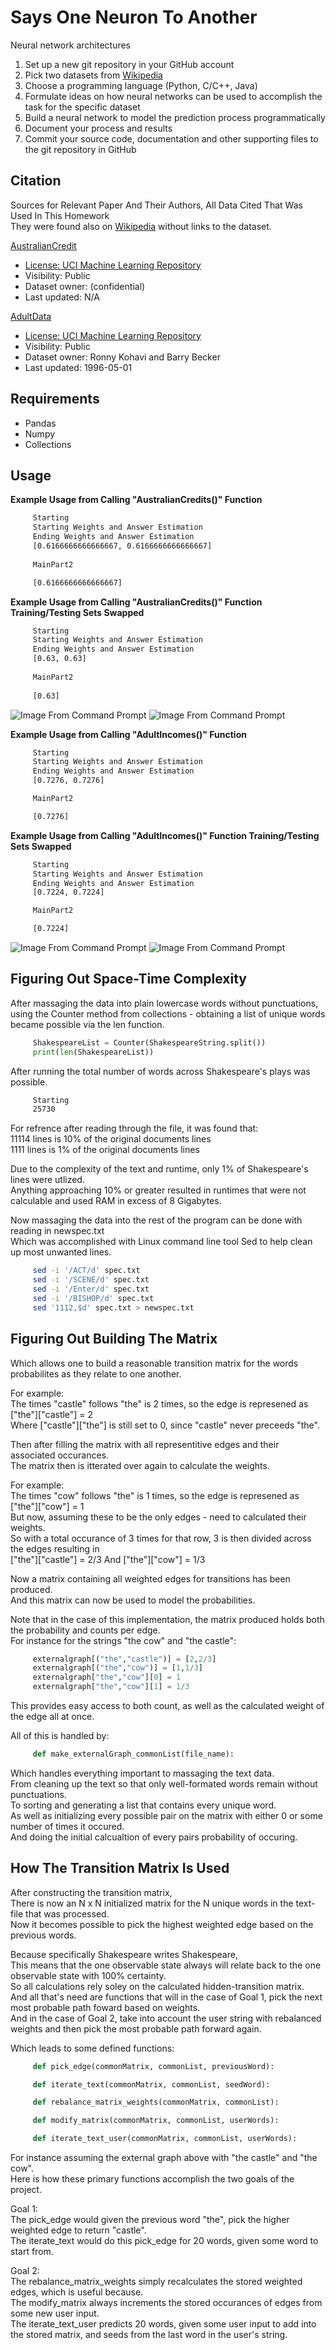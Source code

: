 # Says One Neuron To Another

Neural network architectures
1. Set up a new git repository in your GitHub account
2. Pick two datasets from [Wikipedia](https://en.wikipedia.org/wiki/List_of_datasets_for_machine-learning_research)
3. Choose a programming language (Python, C/C++, Java)
4. Formulate ideas on how neural networks can be used to accomplish the task for the specific dataset
5. Build a neural network to model the prediction process programmatically
6. Document your process and results
7. Commit your source code, documentation and other supporting files to the git repository in GitHub


## Citation

Sources for Relevant Paper And Their Authors, All Data Cited That Was Used In This Homework\
They were found also on [Wikipedia](https://en.wikipedia.org/wiki/List_of_datasets_for_machine-learning_research) without links to the dataset.

[AustralianCredit](https://archive.ics.uci.edu/ml/datasets/statlog+(australian+credit+approval))
+ [License: UCI Machine Learning Repository](https://archive.ics.uci.edu/ml/citation_policy.html)
+ Visibility: Public
+ Dataset owner: (confidential)
+ Last updated: N/A

[AdultData](https://archive.ics.uci.edu/ml/datasets/adult)
+ [License: UCI Machine Learning Repository](https://archive.ics.uci.edu/ml/citation_policy.html)
+ Visibility: Public
+ Dataset owner: Ronny Kohavi and Barry Becker
+ Last updated: 1996-05-01


## Requirements

+ Pandas
+ Numpy
+ Collections

## Usage

**Example Usage from Calling "AustralianCredits()" Function**
```Bash
     Starting
     Starting Weights and Answer Estimation
     Ending Weights and Answer Estimation
     [0.6166666666666667, 0.6166666666666667]
     
     MainPart2

     [0.6166666666666667]
``` 

**Example Usage from Calling "AustralianCredits()" Function Training/Testing Sets Swapped**
```Bash
     Starting
     Starting Weights and Answer Estimation
     Ending Weights and Answer Estimation
     [0.63, 0.63]
     
     MainPart2
     
     [0.63]
``` 

![Image From Command Prompt](CreditRun.JPG?raw=true "Title")
![Image From Command Prompt](CreditRun_DataFlipped.JPG?raw=true "Title")

**Example Usage from Calling "AdultIncomes()" Function**
```Bash
     Starting
     Starting Weights and Answer Estimation
     Ending Weights and Answer Estimation
     [0.7276, 0.7276]

     MainPart2

     [0.7276]
``` 


**Example Usage from Calling "AdultIncomes()" Function Training/Testing Sets Swapped**
```Bash
     Starting
     Starting Weights and Answer Estimation
     Ending Weights and Answer Estimation
     [0.7224, 0.7224]

     MainPart2

     [0.7224]
``` 

![Image From Command Prompt](AdultRun.JPG?raw=true "Title")
![Image From Command Prompt](AdultRun_DataFlipped.JPG?raw=true "Title")

## Figuring Out Space-Time Complexity

After massaging the data into plain lowercase words without punctuations, using the Counter method from collections - obtaining a list of unique words became possible via the len function.

```Python
     ShakespeareList = Counter(ShakespeareString.split())
     print(len(ShakespeareList))
``` 

After running the total number of words across Shakespeare's plays was possible.
```Bash
     Starting
     25730
```

For refrence after reading through the file, it was found that:\
11114 lines is 10% of the original documents lines\
1111 lines is 1% of the original documents lines

Due to the complexity of the text and runtime, only 1% of Shakespeare's lines were utlized.\
Anything approaching 10% or greater resulted in runtimes that were not calculable and used RAM in excess of 8 Gigabytes.

Now massaging the data into the rest of the program can be done with reading in newspec.txt\
Which was accomplished with Linux command line tool Sed to help clean up most unwanted lines.

```Bash
     sed -i '/ACT/d' spec.txt
     sed -i '/SCENE/d' spec.txt
     sed -i '/Enter/d' spec.txt
     sed -i '/BISHOP/d' spec.txt
     sed '1112,$d' spec.txt > newspec.txt
```

## Figuring Out Building The Matrix

Which allows one to build a reasonable transition matrix for the words probabilites as they relate to one another.

For example:\
The times "castle" follows "the" is 2 times, so the edge is represened as \["the"\]\["castle"\] = 2\
Where \["castle"\]\["the"\] is still set to 0, since "castle" never preceeds "the".

Then after filling the matrix with all representitive edges and their associated occurances.\
The matrix then is itterated over again to calculate the weights.

For example:\
The times "cow" follows "the" is 1 times, so the edge is represened as \["the"\]\["cow"\] = 1\
But now, assuming these to be the only edges - need to calculated their weights.\
So with a total occurance of 3 times for that row, 3 is then divided across the edges resulting in\
\["the"\]\["castle"\] = 2/3 And \["the"\]\["cow"\] = 1/3

Now a matrix containing all weighted edges for transitions has been produced.\
And this matrix can now be used to model the probabilities.

Note that in the case of this implementation, the matrix produced holds both the probability and counts per edge.\
For instance for the strings "the cow" and "the castle":

```Python
     externalgraph[("the","castle")] = [2,2/3]
     externalgraph[("the","cow")] = [1,1/3]
     externalgraph["the","cow"][0] = 1
     externalgraph["the","cow"][1] = 1/3
``` 

This provides easy access to both count, as well as the calculated weight of the edge all at once.

All of this is handled by:
```Python
     def make_externalGraph_commonList(file_name):
``` 

Which handles everything important to massaging the text data.\
From cleaning up the text so that only well-formated words remain without punctuations.\
To sorting and generating a list that contains every unique word.\
As well as initializing every possible pair on the matrix with either 0 or some number of times it occured.\
And doing the initial calcualtion of every pairs probability of occuring.

## How The Transition Matrix Is Used

After constructing the transition matrix,\
There is now an N x N initialized matrix for the N unique words in the text-file that was processed.\
Now it becomes possible to pick the highest weighted edge based on the previous words.

Because specifically Shakespeare writes Shakespeare,\
This means that the one observable state always will relate back to the one observable state with 100% certainty.\
So all calculations rely soley on the calculated hidden-transition matrix.\
And all that's need are functions that will in the case of Goal 1, pick the next most probable path foward based on weights.\
And in the case of Goal 2, take into account the user string with rebalanced weights and then pick the most probable path forward again.

Which leads to some defined functions:
```Python
     def pick_edge(commonMatrix, commonList, previousWord):

     def iterate_text(commonMatrix, commonList, seedWord):

     def rebalance_matrix_weights(commonMatrix, commonList):

     def modify_matrix(commonMatrix, commonList, userWords):

     def iterate_text_user(commonMatrix, commonList, userWords):
``` 

For instance assuming the external graph above with "the castle" and "the cow".\
Here is how these primary functions accomplish the two goals of the project.

Goal 1:\
The pick_edge would given the previous word "the", pick the higher weighted edge to return "castle".\
The iterate_text would do this pick_edge for 20 words, given some word to start from.

Goal 2:\
The rebalance_matrix_weights simply recalculates the stored weighted edges, which is useful because.\
The modify_matrix always increments the stored occurances of edges from some new user input.\
The iterate_text_user predicts 20 words, given some user input to add into the stored matrix, and seeds from the last word in the user's string.
